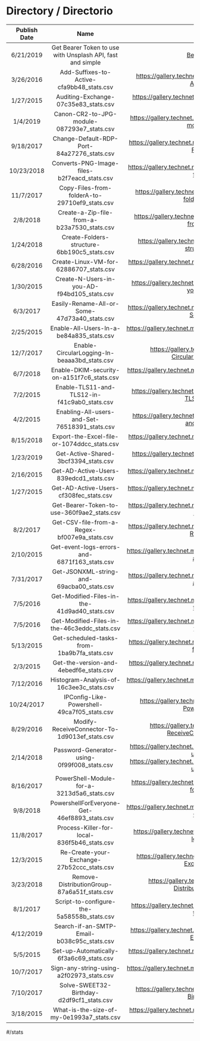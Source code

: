 
# Directory / Directorio



| Publish Date | Name  |  URL  | Repository Location | PageViews | PageViews(Max) | PageViews(Avg) | Downloads | Downloads(Max) | Downloads(Avg)  |  
|     :---:    | :---: | :---: |          :---:      | :---:     |  :---:         |  :---:         | :---:     |  :---:         |  :---:          |
| 6/21/2019  | Get Bearer Token to use with Unsplash API, fast and simple  |   [Bearer Token Script](https://gallery.technet.microsoft.com/Get-Bearer-Token-to-use-360f9ae2) | [local copy](/Photography/Get-Bearer-Token-to-use-360f9ae2.md) | 0 | 0| 0|0|0|0
| 3/26/2016 | Add-Suffixes-to-Active-cfa9bb48_stats.csv  |  https://gallery.technet.microsoft.com/Add-Suffixes-to-Active-cfa9bb48  | Repository Location | 1181 | 28 | 0.819644369178662 | 1181 | 4 | 0.346316680779001 |  
| 1/27/2015 | Auditing-Exchange-07c35e83_stats.csv  |  https://gallery.technet.microsoft.com/Auditing-Exchange-07c35e83  | Repository Location | 1605 | 20 | 0.505919003115265 | 1605 | 6 | 0.461682242990654 |  
| 1/4/2019 | Canon-CR2-to-JPG-module-087293e7_stats.csv  |  https://gallery.technet.microsoft.com/Canon-CR2-to-JPG-module-087293e7  | Repository Location | 167 | 5 | 0.143712574850299 | 167 | 1 | 0.0239520958083832 |  
| 9/18/2017 | Change-Default-RDP-Port-84a27276_stats.csv  |  https://gallery.technet.microsoft.com/Change-Default-RDP-Port-84a27276  | Repository Location | 640 | 16 | 1.1921875 | 640 | 9 | 0.9 |  
| 10/23/2018 | Converts-PNG-Image-files-b2f7eacd_stats.csv  |  https://gallery.technet.microsoft.com/Converts-PNG-Image-files-b2f7eacd  | Repository Location | 240 | 9 | 0.2375 | 240 | 5 | 0.795833333333333 |  
| 11/7/2017 | Copy-Files-from-folderA-to-29710ef9_stats.csv  |  https://gallery.technet.microsoft.com/Copy-Files-from-folderA-to-29710ef9  | Repository Location | 590 | 15 | 2.00169491525424 | 590 | 7 | 1.02542372881356 |  
| 2/8/2018 | Create-a-Zip-file-from-a-b23a7530_stats.csv  |  https://gallery.technet.microsoft.com/Create-a-Zip-file-from-a-b23a7530  | Repository Location | 497 | 30 | 2.45472837022133 | 497 | 5 | 1.11670020120724 |  
| 1/24/2018 | Create-Folders-structure-6bb190c5_stats.csv  |  https://gallery.technet.microsoft.com/Create-Folders-structure-6bb190c5  | Repository Location | 512 | 15 | 0.62890625 | 512 | 5 | 0.892578125 |  
| 6/28/2016 | Create-Linux-VM-for-62886707_stats.csv  |  https://gallery.technet.microsoft.com/Create-Linux-VM-for-62886707  | Repository Location | 1087 | 11 | 0.671573137074517 | 1087 | 6 | 0.684452621895124 |  
| 1/30/2015 | Create-N-Users-in-you-AD-f94bd105_stats.csv  |  https://gallery.technet.microsoft.com/Create-N-Users-in-you-AD-f94bd105  | Repository Location | 1602 | 25 | 0.460674157303371 | 1602 | 6 | 0.604244694132335 |  
| 6/3/2017 | Easily-Rename-All-or-Some-47d73a40_stats.csv  |  https://gallery.technet.microsoft.com/Easily-Rename-All-or-Some-47d73a40  | Repository Location | 747 | 6 | 0.111111111111111 | 747 | 4 | 0.448460508701473 |  
| 2/25/2015 | Enable-All-Users-In-a-be84a835_stats.csv  |  https://gallery.technet.microsoft.com/Enable-All-Users-In-a-be84a835  | Repository Location | 1576 | 8 | 0.119289340101523 | 1576 | 4 | 0.223984771573604 |  
| 12/7/2017 | Enable-CircularLogging-In-beaaa3bd_stats.csv  |  https://gallery.technet.microsoft.com/Enable-CircularLogging-In-beaaa3bd  | Repository Location | 560 | 11 | 0.25 | 560 | 4 | 0.616071428571429 |  
| 6/7/2018 | Enable-DKIM-security-on-a151f7c6_stats.csv  |  https://gallery.technet.microsoft.com/Enable-DKIM-security-on-a151f7c6  | Repository Location | 378 | 28 | 1.55291005291005 | 378 | 7 | 1.20899470899471 |  
| 7/2/2015 | Enable-TLS11-and-TLS12-in-f41c9ab0_stats.csv  |  https://gallery.technet.microsoft.com/Enable-TLS11-and-TLS12-in-f41c9ab0  | Repository Location | 1449 | 18 | 2.33402346445825 | 1449 | 8 | 0.630779848171153 |  
| 4/2/2015 | Enabling-All-users-and-Set-76518391_stats.csv  |  https://gallery.technet.microsoft.com/Enabling-All-users-and-Set-76518391  | Repository Location | 1540 | 12 | 0.451298701298701 | 1540 | 6 | 0.304545454545455 |  
| 8/15/2018 | Export-the-Excel-file-or-1074ddcc_stats.csv  |  https://gallery.technet.microsoft.com/Export-the-Excel-file-or-1074ddcc  | Repository Location | 309 | 13 | 0.27831715210356 | 309 | 6 | 0.822006472491909 |  
| 1/23/2019 | Get-Active-Shared-3bcf3394_stats.csv  |  https://gallery.technet.microsoft.com/Get-Active-Shared-3bcf3394  | Repository Location | 148 | 6 | 0.797297297297297 | 148 | 6 | 0.952702702702703 |  
| 2/16/2015 | Get-AD-Active-Users-839edcd1_stats.csv  |  https://gallery.technet.microsoft.com/Get-AD-Active-Users-839edcd1  | Repository Location | 1585 | 29 | 3.50725552050473 | 1585 | 9 | 1.33375394321767 |  
| 1/27/2015 | Get-AD-Active-Users-cf308fec_stats.csv  |  https://gallery.technet.microsoft.com/Get-AD-Active-Users-cf308fec  | Repository Location | 1605 | 34 | 1.31339563862928 | 1605 | 7 | 0.640498442367601 |  
|  | Get-Bearer-Token-to-use-360f9ae2_stats.csv  |  https://gallery.technet.microsoft.com/Get-Bearer-Token-to-use-360f9ae2  | Repository Location | 0 |  |  | 0 |  |  |  
| 8/2/2017 | Get-CSV-file-from-a-Regex-bf007e9a_stats.csv  |  https://gallery.technet.microsoft.com/Get-CSV-file-from-a-Regex-bf007e9a  | Repository Location | 687 | 12 | 0.0844250363901019 | 687 | 4 | 0.147016011644833 |  
| 2/10/2015 | Get-event-logs-errors-and-6871f163_stats.csv  |  https://gallery.technet.microsoft.com/Get-event-logs-errors-and-6871f163  | Repository Location | 1591 | 36 | 2.95851665619107 | 1591 | 13 | 1.1659333752357 |  
| 7/31/2017 | Get-JSONXML-string-and-69acba00_stats.csv  |  https://gallery.technet.microsoft.com/Get-JSONXML-string-and-69acba00  | Repository Location | 689 | 17 | 1.23367198838897 | 689 | 6 | 0.680696661828737 |  
| 7/5/2016 | Get-Modified-Files-in-the-41d9ad40_stats.csv  |  https://gallery.technet.microsoft.com/Get-Modified-Files-in-the-41d9ad40  | Repository Location | 1080 | 27 | 3.06574074074074 | 1080 | 7 | 0.984259259259259 |  
| 7/5/2016 | Get-Modified-Files-in-the-46c3eddc_stats.csv  |  https://gallery.technet.microsoft.com/Get-Modified-Files-in-the-46c3eddc  | Repository Location | 1080 | 21 | 0.494444444444444 | 1080 | 4 | 0.0944444444444444 |  
| 5/13/2015 | Get-scheduled-tasks-from-1ba9b7fa_stats.csv  |  https://gallery.technet.microsoft.com/Get-scheduled-tasks-from-1ba9b7fa  | Repository Location | 1499 | 57 | 7.89259506337558 | 1499 | 18 | 2.04803202134757 |  
| 2/3/2015 | Get-the-version-and-4ebedf6e_stats.csv  |  https://gallery.technet.microsoft.com/Get-the-version-and-4ebedf6e  | Repository Location | 1598 | 11 | 0.197747183979975 | 1598 | 7 | 0.307259073842303 |  
| 7/12/2016 | Histogram-Analysis-of-16c3ee3c_stats.csv  |  https://gallery.technet.microsoft.com/Histogram-Analysis-of-16c3ee3c  | Repository Location | 1073 | 56 | 4.53867660764212 | 1073 | 9 | 1.06523765144455 |  
| 10/24/2017 | IPConfig-Like-Powershell-49ca7f05_stats.csv  |  https://gallery.technet.microsoft.com/IPConfig-Like-Powershell-49ca7f05  | Repository Location | 604 | 43 | 1.48013245033113 | 604 | 7 | 0.354304635761589 |  
| 8/29/2016 | Modify-ReceiveConnector-To-1d9013ef_stats.csv  |  https://gallery.technet.microsoft.com/Modify-ReceiveConnector-To-1d9013ef  | Repository Location | 1025 | 12 | 0.225365853658537 | 1025 | 4 | 0.501463414634146 |  
| 2/14/2018 | Password-Generator-using-0f99f008_stats.csv  |  https://gallery.technet.microsoft.com/Password-Generator-using-0f99f008 https://gallery.technet.microsoft.com/Password-Generator-using-0f99f008  | Repository Location | 491 | 24 | 4.43991853360489 | 491 | 10 | 1.84521384928717 |  
| 8/16/2017 | PowerShell-Module-for-a-3213d5a6_stats.csv  |  https://gallery.technet.microsoft.com/PowerShell-Module-for-a-3213d5a6  | Repository Location | 673 | 62 | 0.448736998514116 | 673 | 3 | 0.0594353640416048 |  
| 9/8/2018 | PowershellForEveryone-Get-46ef8893_stats.csv  |  https://gallery.technet.microsoft.com/PowershellForEveryone-Get-46ef8893  | Repository Location | 285 | 11 | 0.382456140350877 | 285 | 4 | 0.656140350877193 |  
| 11/8/2017 | Process-Killer-for-local-836f5b46_stats.csv  |  https://gallery.technet.microsoft.com/Process-Killer-for-local-836f5b46  | Repository Location | 589 | 34 | 2.31748726655348 | 589 | 10 | 1.6044142614601 |  
| 12/3/2015 | Re-Create-your-Exchange-27b52ccc_stats.csv  |  https://gallery.technet.microsoft.com/Re-Create-your-Exchange-27b52ccc  | Repository Location | 1295 | 11 | 0.223938223938224 | 1295 | 4 | 0.334362934362934 |  
| 3/23/2018 | Remove-DistributionGroup-87a6a51f_stats.csv  |  https://gallery.technet.microsoft.com/Remove-DistributionGroup-87a6a51f  | Repository Location | 454 | 20 | 0.299559471365639 | 454 | 5 | 0.766519823788546 |  
| 8/1/2017 | Script-to-configure-the-5a58558b_stats.csv  |  https://gallery.technet.microsoft.com/Script-to-configure-the-5a58558b  | Repository Location | 688 | 14 | 1.77761627906977 | 688 | 5 | 0.975290697674419 |  
| 4/12/2019 | Search-if-an-SMTP-Email-b038c95c_stats.csv  |  https://gallery.technet.microsoft.com/Search-if-an-SMTP-Email-b038c95c  | Repository Location | 69 | 13 | 2.94202898550725 | 69 | 4 | 0.782608695652174 |  
| 5/5/2015 | Set-up-Automatically-6f3a6c69_stats.csv  |  https://gallery.technet.microsoft.com/Set-up-Automatically-6f3a6c69  | Repository Location | 1507 | 29 | 0.614465826144658 | 1507 | 5 | 0.215660252156603 |  
| 10/7/2017 | Sign-any-string-using-a2f02973_stats.csv  |  https://gallery.technet.microsoft.com/Sign-any-string-using-a2f02973  | Repository Location | 621 | 8 | 0.719806763285024 | 621 | 2 | 0.140096618357488 |  
| 7/10/2017 | Solve-SWEET32-Birthday-d2df9cf1_stats.csv  |  https://gallery.technet.microsoft.com/Solve-SWEET32-Birthday-d2df9cf1  | Repository Location | 710 | 264 | 57.369014084507 | 710 | 50 | 13.0464788732394 |  
| 3/18/2015 | What-is-the-size-of-my-0e1993a7_stats.csv  |  https://gallery.technet.microsoft.com/What-is-the-size-of-my-0e1993a7  | Repository Location | 1555 | 20 | 0.617363344051447 | 1555 | 5 | 0.605787781350482 |  



#/stats


